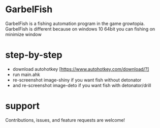 # GarbelFish
GarbelFish is a fishing automation program in the game growtopia. <br>
GarbelFish is different because on windows 10 64bit you can fishing on minimize window

# step-by-step
- download autohotkey [https://www.autohotkey.com/download/?]
- run main.ahk
- re-screenshot image-shiny if you want fish without detonator
- and re-screenshot image-deto if you want fish with detonator/drill

# support
Contributions, issues, and feature requests are welcome!